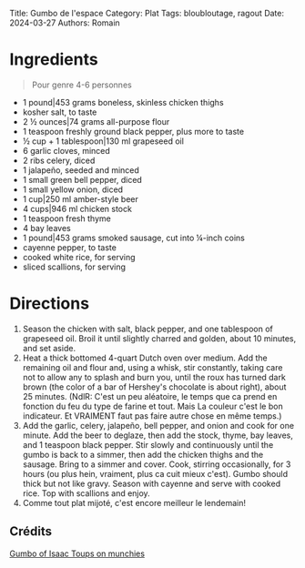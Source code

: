 Title: Gumbo de l'espace
Category: Plat
Tags: bloubloutage, ragout
Date: 2024-03-27
Authors: Romain

# **Ingredients**
> Pour genre 4-6 personnes

-  1 pound|453 grams boneless, skinless chicken thighs  
-  kosher salt, to taste 
-  2 ½ ounces|74 grams all-purpose flour  
- 1 teaspoon freshly ground black pepper, plus more to taste  
- ½ cup + 1 tablespoon|130 ml grapeseed oil  
- 6 garlic cloves, minced  
- 2 ribs celery, diced  
- 1 jalapeño, seeded and minced  
- 1 small green bell pepper, diced  
- 1 small yellow onion, diced  
- 1 cup|250 ml amber-style beer  
- 4 cups|946 ml chicken stock  
- 1 teaspoon fresh thyme  
- 4 bay leaves  
- 1 pound|453 grams smoked sausage, cut into ¼-inch coins  
- cayenne pepper, to taste  
- cooked white rice, for serving  
- sliced scallions, for serving

# **Directions**

1. Season the chicken with salt, black pepper, and one tablespoon of grapeseed oil. Broil it until slightly charred and golden, about 10 minutes, and set aside.
2. Heat a thick bottomed 4-quart Dutch oven over medium. Add the remaining oil and flour and, using a whisk, stir constantly, taking care not to allow any to splash and burn you, until the roux has turned dark brown (the color of a bar of Hershey's chocolate is about right), about 25 minutes. (NdlR: C'est un peu aléatoire, le temps que ca prend en fonction du feu du type de farine et tout. Mais La couleur c'est le bon indicateur. Et VRAIMENT faut pas faire autre chose en même temps.)
3. Add the garlic, celery, jalapeño, bell pepper, and onion and cook for one minute. Add the beer to deglaze, then add the stock, thyme, bay leaves, and 1 teaspoon black pepper. Stir slowly and continuously until the gumbo is back to a simmer, then add the chicken thighs and the sausage. Bring to a simmer and cover. Cook, stirring occasionally, for 3 hours (ou plus hein, vraiment, plus ca cuit mieux c'est). Gumbo should thick but not like gravy. Season with cayenne and serve with cooked rice. Top with scallions and enjoy.
4. Comme tout plat mijoté, c'est encore meilleur le lendemain!

## Crédits
[Gumbo of Isaac Toups on munchies](https://www.youtube.com/watch?v=76JXtB7JFQY&t=548s)
